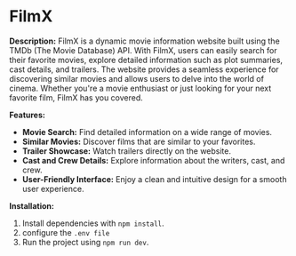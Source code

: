 # FilmX

**Description:**
FilmX is a dynamic movie information website built using the TMDb (The Movie Database) API. With FilmX, users can easily search for their favorite movies, explore detailed information such as plot summaries, cast details, and trailers. The website provides a seamless experience for discovering similar movies and allows users to delve into the world of cinema. Whether you're a movie enthusiast or just looking for your next favorite film, FilmX has you covered.

**Features:**
- **Movie Search:** Find detailed information on a wide range of movies.
- **Similar Movies:** Discover films that are similar to your favorites.
- **Trailer Showcase:** Watch trailers directly on the website.
- **Cast and Crew Details:** Explore information about the writers, cast, and crew.
- **User-Friendly Interface:** Enjoy a clean and intuitive design for a smooth user experience.

**Installation:**
1. Install dependencies with `npm install`.
2. configure the `.env file`
3. Run the project using `npm run dev`.
